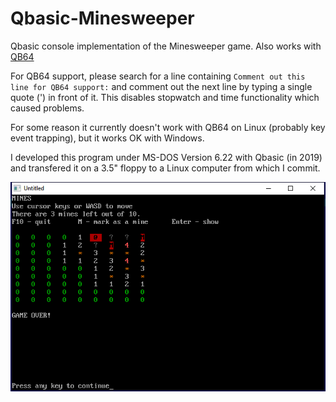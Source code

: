 # Qbasic-Minesweeper
Qbasic console implementation of the Minesweeper game. Also works with [QB64](http://www.qb64.net/)

For QB64 support, please search for a line containing `Comment out this line for QB64 support:` and comment out the next line by typing a single quote (') in front of it. This disables stopwatch and time functionality which caused problems.

For some reason it currently doesn't work with QB64 on Linux (probably key event trapping), but it works OK with Windows.

I developed this program under MS-DOS Version 6.22 with Qbasic (in 2019) and transfered it on a 3.5" floppy to a Linux computer from which I commit.

![QB64 screenshot](https://github.com/ondras12345/Qbasic-Minesweeper/blob/master/docs/Images/QB64.png)
